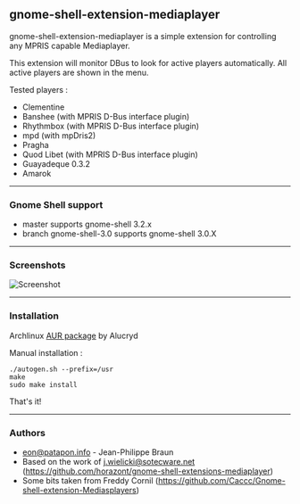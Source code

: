 ## gnome-shell-extension-mediaplayer

gnome-shell-extension-mediaplayer is a simple extension for controlling any MPRIS capable Mediaplayer.

This extension will monitor DBus to look for active players automatically. All active players are shown in the menu.

Tested players :

* Clementine
* Banshee (with MPRIS D-Bus interface plugin)
* Rhythmbox (with MPRIS D-Bus interface plugin)
* mpd (with mpDris2)
* Pragha
* Quod Libet (with MPRIS D-Bus interface plugin)
* Guayadeque 0.3.2
* Amarok

----

### Gnome Shell support

* master supports gnome-shell 3.2.x
* branch gnome-shell-3.0 supports gnome-shell 3.0.X

----

### Screenshots

![Screenshot](gnome-shell-extensions-mediaplayer/raw/gnome-shell-3.0/data/mediaplayer1.png)

----

### Installation

Archlinux [AUR package](http://aur.archlinux.org/packages.php?ID=49367) by Alucryd

Manual installation :

    ./autogen.sh --prefix=/usr
    make
    sudo make install
  
That's it!

----

### Authors

* eon@patapon.info - Jean-Philippe Braun
* Based on the work of j.wielicki@sotecware.net (https://github.com/horazont/gnome-shell-extensions-mediaplayer)
* Some bits taken from Freddy Cornil (https://github.com/Caccc/Gnome-shell-extension-Mediasplayers)
